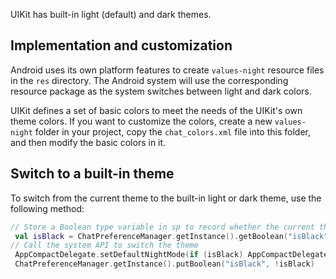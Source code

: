 UIKit has built-in light (default) and dark themes. 

## Implementation and customization

Android uses its own platform features to create `values-night` resource files in the `res` directory. The Android system will use the corresponding resource package as the system switches between light and dark colors.

UIKit defines a set of basic colors to meet the needs of the UIKit's own theme colors. If you want to customize the colors, create a new `values-night` folder in your project, copy the `chat_colors.xml` file into this folder, and then modify the basic colors in it.

## Switch to a built-in theme

To switch from the current theme to the built-in light or dark theme, use the following method:

```kotlin
// Store a Boolean type variable in sp to record whether the current theme is light or dark
 val isBlack = ChatPreferenceManager.getInstance().getBoolean("isBlack")
// Call the system API to switch the theme
 AppCompactDelegate.setDefaultNightMode(if (isBlack) AppCompactDelegate.MODE_NIGHT_NO else AppCompactDelegate.MODE_NIGHT_YES)
 ChatPreferenceManager.getInstance().putBoolean("isBlack", !isBlack)
```